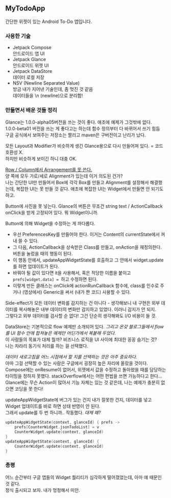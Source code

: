 ## MyTodoApp
간단한 위젯이 있는 Android To-Do 앱입니다.

### 사용한 기술
- Jetpack Compose  
안드로이드 앱 UI
- Jetpack Glance  
안드로이드 위젯 UI
- Jetpack DataStore  
데이터 로컬 저장
- NSV (Newline Separated Value)  
방금 내가 지어낸 기술인데, 좀 멋진 것 같음  
데이터들을 \n (newline)으로 분리함!

### 만듦면서 배운 것들 정리
Glance는 1.0.0-alpha05버전을 쓰는 것이 좋다.
애초에 예제가 그것밖에 없다.  
1.0.0-beta01 버전을 쓰는 게 좋다고는 하는데 함수 정의부터 다 바뀌어서 쓰기 힘듬  
구글 공식에서 보여주는 저장소는 짤리고 maven은 구버전이고 난리가 났다.

모든 Layout과 Modifier가 비슷하게 생긴 Glance용으로 다시 만들어져 있다. 
= 코드 호환성 X.  
하지만 비슷하게 보이긴 하니 대충 OK.

[Row / Column에서 Arrangement를 못 쓴다.](https://issuetracker.google.com/issues/282129986)  
양 쪽에 모두 가로/세로 Alignment가 있는데 이거 의도된 건가?  
나는 간단한 UI만 만들어서 Box에 각각 Box를 만들고 Alignment를 설정해서 해결했는데, 복잡한 UI는 못 만들 것 같다. 애초에 복잡한 UI는 Widget에서 만들면 안 되기도 하고.

Button에 사진을 못 넣는다. Glance의 버튼은 무조건 string text / ActionCallback onClick을 받게 고정되어 있다.
뭐 Widget이니까.

Button에 의해 Widget을 수정하는 게 까다롭다.  
- 우선 PreferencesKey를 만들어야 한다.
이거는 Content의 currentState에서 꺼내 쓸 수 있다.  
- 그 다음, ActionCallback을 상속받은 Class를 만들고, onAction을 재정의한다.
버튼을 눌렀을 때의 행동이 된다.  
- 이 행동 안에서, updateAppWidgetState를 호출하고 그 안에서 widget.update를 하면 업데이트가 된다.  
- 바꿔야 될 값이 있다면 it을 사용해서, 혹은 적당한 이름을 붙이고  
`prefs[widget.data] = `하고 수정하면 된다.  
- 이렇게 만든 클래스는 onClick에 actionRunCallback 함수에, class를 인수로 주거나 (영상에서) Generic을 써서 (내가 짠 코드) 사용할 수 있다.

Side-effect가 모든 데이터 변화를 감지하는 건 아니다 - 
생각해보니 내 구현은 외부 데이터를 복사해놓은 내부 데이터의 변화만 감지하고 있었다. 이러니 감지가 안 되지.  
그렇다고 외부 데이터를 검사할 순 없다! 그건 단순히 생각해봐도 I/O 비용이 들 것.

DataStore는 기본적으로 flow 예제만 소개되어 있다. _그리고 온갖 블로그들에서 flow를 UI 함수 안에 합쳐놓은 예제만 어딘가에서 복붙해 두었다._  
이 사람들의 목표가 대체 뭘까? 비즈니스 로직을 UI 사이에 최대한 꽁꽁 숨기는 것?  
나는 차라리 동기식 처리를 하는 걸 선택했다.

_데이터 새로고침을 어느 시점에서 할 지를 선택하는 것은 아주 중요하다._  
아마 그걸 선택할 수 있는 사람은 구글에서 굉장히 높은 자리에 올랐을 것이다.  
Compose에는 onResume이 없어서, 위젯에서 값을 수정하고 돌아왔을 때를 담당하는 타이밍을 정하지 못했다. stackOverflow에서는 어떤 편법을 쓰면 가능하다고 한다...  
Glance에는 무슨 Action이 많아서 기능 자체는 있는 것 같은데, 나는 예제가 충분히 없으면 코딩을 못 한다!  

updateAppWidgetState에 버그가 있는 건지 내가 잘못한 건지, 데이터를 넣고 Widget 업데이트를 바로 하면 상태 반영이 안 된다.  
그래서 update를 두 번 하니까.. 작동했다. _대체 왜?_
```kotlin
updateAppWidgetState(context, glanceId) { prefs ->
    prefs[CounterWidget.jsonTodoList] = v
    CounterWidget.update(context, glanceId)
}
updateAppWidgetState(context, glanceId) {
    CounterWidget.update(context, glanceId)
}
```
### 총평
어느 순간부터 구글 앱들의 Widget 퀄리티가 심각하게 떨어졌었는데, 아마 얘 때문인 것 같다.  
정식 출시되고 보자. 내가 멍청해서 미안.